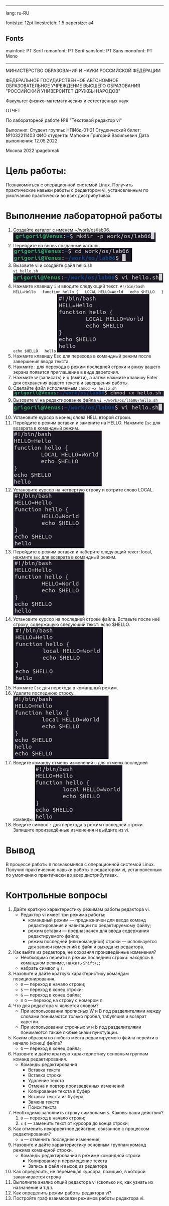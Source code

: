 ﻿
---
lang: ru-RU

fontsize: 12pt
linestretch: 1.5
papersize: a4

## Fonts
mainfont: PT Serif
romanfont: PT Serif
sansfont: PT Sans
monofont: PT Mono

---

МИНИСТЕРСТВО ОБРАЗОВАНИЯ И НАУКИ
РОССИЙСКОЙ ФЕДЕРАЦИИ

ФЕДЕРАЛЬНОЕ ГОСУДАРСТВЕННОЕ АВТОНОМНОЕ
ОБРАЗОВАТЕЛЬНОЕ УЧРЕЖДЕНИЕ ВЫСШЕГО ОБРАЗОВАНИЯ
"РОССИЙСКИЙ УНИВЕРСИТЕТ ДРУЖБЫ НАРОДОВ"

  

Факультет физико-математических и естественных наук

  

ОТЧЕТ

  

По лабораторной работе №8
"Текстовой редактор vi"

  

Выполнил:
Студент группы: НПИбд-01-21
Студенческий билет: №1032211403
ФИО студента: Матюхин Григорий Васильевич
Дата выполнения: 12.05.2022

  

Москва 2022
\pagebreak

# Цель работы:

Познакомиться с операционной системой Linux. Получить практические навыки работы с редактором vi, установленным по умолчанию практически во всех дистрибутивах.

# Выполнение лабораторной работы

1. Создайте каталог с именем ~/work/os/lab06.
![picture1](images/picture1.png)
2. Перейдите во вновь созданный каталог.
![picture2](images/picture2.png)
3. Вызовите vi и создайте файл hello.sh   
 `vi hello.sh`
 ![picture3](images/picture3.png)
4. Нажмите клавишу `i` и вводите следующий текст.
`#!/bin/bash  
HELL=Hello  
function hello {  
LOCAL HELLO=World  
echo $HELLO  
}  
echo $HELLO  
hello` 
![picture4](images/picture4.png)
5. Нажмите клавишу Esc для перехода в командный режим после завершения ввода текста.
6. Нажмите : для перехода в режим последней строки и внизу вашего экрана появится приглашение в виде двоеточия.
7. Нажмите w (записать) и q (выйти), а затем нажмите клавишу Enter для сохранения вашего текста и завершения работы.
8. Сделайте файл исполняемым `chmod +x hello.sh`
![picture5](images/picture5.png)
9. Вызовите vi на редактирование файла `vi ~/work/os/lab06/hello.sh`
![picture6](images/picture6.png)
10. Установите курсор в конец слова HELL второй строки.
11. Перейдите в режим вставки и замените на HELLO. Нажмите `Esc` для возврата в командный режим.
![picture7](images/picture7.png)
12. Установите курсор на четвертую строку и сотрите слово LOCAL.
![picture8](images/picture8.png)
14. Перейдите в режим вставки и наберите следующий текст: local, нажмите `Esc` для возврата в командный режим.
![picture9](images/picture8.png)
15. Установите курсор на последней строке файла. Вставьте после неё строку, содержащую следующий текст: echo $HELLO.
![picture10](images/picture9.png)
16. Нажмите `Esc` для перехода в командный режим.
17. Удалите последнюю строку.
![picture11](images/picture10.png)
18. Введите команду отмены изменений `u` для отмены последней команды.
![picture12](images/picture11.png)
19. Введите символ `:` для перехода в режим последней строки. Запишите произведённые изменения и выйдите из vi.

# Вывод

В процессе работы я познакомился с операционной системой Linux. Получил практические навыки работы с редактором vi, установленным по умолчанию практически во всех дистрибутивах.

# Контрольные вопросы

1. Дайте краткую характеристику режимам работы редактора vi.
	+ Редактор vi имеет три режима работы:
		+ командный режим — предназначен для ввода команд редактирования и навигации по редактируемому файлу;
		+ режим вставки — предназначен для ввода содержания редактируемого файла;
		+ режим последней (или командной) строки — используется для записи изменений в файл и выхода из редактора.
2. Как выйти из редактора, не сохраняя произведённые изменения?
	+ Необходимо перейти в режим последней строки: находясь в командном режиме, нажать `Shift+;`;
	+ набрать символ `q` `!`.
4. Назовите и дайте краткую характеристику командам позиционирования.
	+ `0` — переход в начало строки;
	+ `$` — переход в конец строки;
	+ `G` — переход в конец файла;
	+ n `G` — переход на строку с номером n.
5. Что для редактора vi является словом?
	+ При использовании прописных W и B под разделителями между словами понимаются только пробел, табуляция и возврат каретки.
	+ При использовании строчных w и b под разделителями понимаются также любые знаки пунктуации.
6. Каким образом из любого места редактируемого файла перейти в начало (конец) файла?
	+ `G` — переход в конец файла;
7. Назовите и дайте краткую характеристику основным группам команд редактирования.
	+ Команды редактирования
		+ Вставка текста
		+ Вставка строки
		+ Удаление текста
		+ Отмена и повтор произведённых изменений
		+ Копирование текста в буфер
		+ Вставка текста из буфера
		+ Замена текста
		+ Поиск текста
8. Необходимо заполнить строку символами `$`. Каковы ваши действия?
	1. `0` — переход в начало строки;
	2. `c` `$` — заменить текст от курсора до конца строки;
9. Как отменить некорректное действие, связанное с процессом редактирования?
	+ `u` — отменить последнее изменение;
10. Назовите и дайте характеристику основным группам команд режима командной строки.
	+ Команды редактирования в режиме командной строки
		+ Копирование и перемещение текста
		+ Запись в файл и выход из редактора
11. Как определить, не перемещая курсора, позицию, в которой заканчивается строка
12. Выполните анализ опций редактора vi (сколько их, как узнать их назначение и т.д.).
13. Как определить режим работы редактора vi?
14. Постройте граф взаимосвязи режимов работы редактора vi.
